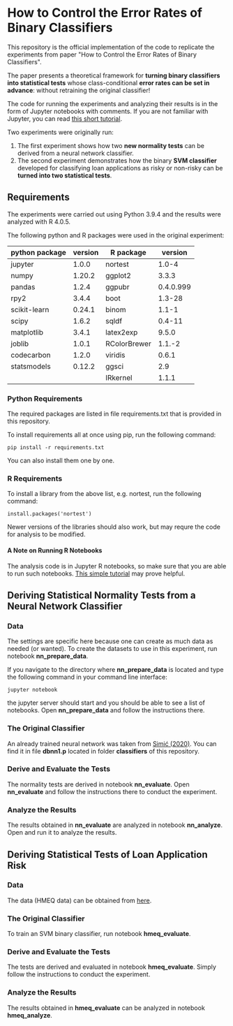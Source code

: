 # How to Control the Error Rates of Binary Classifiers

This repository is the official implementation of the code to replicate the experiments from paper "How to Control the Error Rates of Binary Classifiers". 

The paper presents a theoretical framework for **turning binary classifiers into statistical tests** whose class-conditional **error rates can be set in advance**: without retraining the original classifier!

The code for running the experiments and analyzing their results is in the form of Jupyter notebooks with comments. If you are not familiar with Jupyter, you can read [this short tutorial](https://realpython.com/jupyter-notebook-introduction/).

Two experiments were originally run:
1. The first experiment shows how two **new normality tests** can be derived from a neural network classifier.
2. The second experiment demonstrates how the binary **SVM classifier** developed for classifying loan applications as risky or non-risky can be **turned into two statistical tests**.

## Requirements

The experiments were carried out using Python 3.9.4 and the results were analyzed with R 4.0.5.

The following python and R packages were used in the original experiment:

| python package | version | R package | version |
| ------- | ------- | ----  | ---- |
| jupyter | 1.0.0   | nortest | 1.0-4   |
| numpy   | 1.20.2  | ggplot2 | 3.3.3   |
| pandas  | 1.2.4   | ggpubr  | 0.4.0.999 |
| rpy2    | 3.4.4   | boot    | 1.3-28 |
| scikit-learn | 0.24.1 | binom | 1.1-1  |
| scipy | 1.6.2 | sqldf   | 0.4-11 |
| matplotlib | 3.4.1 | latex2exp | 9.5.0 |
| joblib | 1.0.1 | RColorBrewer | 1.1.-2 |
| codecarbon | 1.2.0 | viridis | 0.6.1 |
| statsmodels | 0.12.2 | ggsci | 2.9 |
|             |        |IRkernel | 1.1.1 |

### Python Requirements

The required packages are listed in file requirements.txt that is provided in this repository.

To install requirements all at once using pip, run the following command:

```setup
pip install -r requirements.txt
```

You can also install them one by one. 

### R Requirements

To install a library from the above list, e.g. nortest, run the following command:

```setup
install.packages('nortest')
```

Newer versions of the libraries should also work, but may requre the code for analysis to be modified.

#### A Note on Running R Notebooks

The analysis code is in Jupyter R notebooks, so make sure that you are able to run such notebooks. [This simple tutorial](https://developers.refinitiv.com/en/article-catalog/article/setup-jupyter-notebook-r) may prove helpful.

## Deriving Statistical Normality Tests from a Neural Network Classifier

### Data

The settings are specific here because one can create as much data as needed (or wanted). To create the datasets to use in this experiment, run notebook **nn_prepare_data**. 

If you navigate to the directory where **nn_prepare_data** is located and type the following command in your command line interface:

```setup
jupyter notebook
```
the jupyter server should start and you should be able to see a list of notebooks. Open **nn_prepare_data** and follow the instructions there.

### The Original Classifier

An already trained neural network was taken from [Simić (2020)](https://arxiv.org/abs/2009.13831). You can find it in file **dbnn1.p** located in folder **classifiers** of this repository.

### Derive and Evaluate the Tests

The normality tests are derived in notebook **nn_evaluate**. Open **nn_evaluate** and follow the instructions there to conduct the experiment.

### Analyze the Results

The results obtained in **nn_evaluate** are analyzed in notebook **nn_analyze**. Open and run it to analyze the results.

## Deriving Statistical Tests of Loan Application Risk

### Data

The data (HMEQ data) can be obtained from [here](https://www.kaggle.com/ajay1735/hmeq-data).

### The Original Classifier

To train an SVM binary classifier, run notebook **hmeq_evaluate**. 

### Derive and Evaluate the Tests

The tests are derived and evaluated in notebook **hmeq_evaluate**. Simply follow the instructions to conduct the experiment.

### Analyze the Results

The results obtained in **hmeq_evaluate** can be analyzed in notebook **hmeq_analyze**. 

